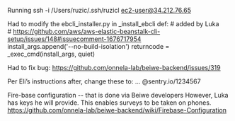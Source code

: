 Running ssh -i /Users/ruzic/.ssh/ruzicl ec2-user@34.212.76.65

Had to modify the ebcli_installer.py in _install_ebcli def:
    # added by Luka                                                                                                                                                           
    # https://github.com/aws/aws-elastic-beanstalk-cli-setup/issues/148#issuecomment-1676717954                                                                               
    install_args.append('--no-build-isolation')
    returncode = _exec_cmd(install_args, quiet)

Had to fix bug: https://github.com/onnela-lab/beiwe-backend/issues/319

Per Eli’s instructions after, change these to: … @sentry.io/1234567

Fire-base configuration -- that is done via Beiwe developers
However, Luka has keys he will provide.  This enables surveys to be taken on phones. 
https://github.com/onnela-lab/beiwe-backend/wiki/Firebase-Configuration
